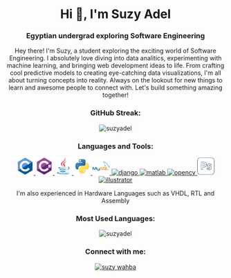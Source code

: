 <h1 align="center">Hi 👋, I'm Suzy Adel</h1>
<h3 align="center">Egyptian undergrad exploring Software Engineering</h3>
<p align="center">Hey there! I'm Suzy, a student exploring the exciting world of Software Engineering. I absolutely love diving into data analitics, experimenting with machine learning, and bringing web development ideas to life. From crafting cool predictive models to creating eye-catching data visualizations, I'm all about turning concepts into reality. Always on the lookout for new things to learn and awesome people to connect with. Let's build something amazing together!</p>

<h3 align="center">GitHub Streak:</h3>
<p align="center">
  <img src="https://github-readme-streak-stats.herokuapp.com/?user=suzyadel&" alt="suzyadel" />
</p>

<h3 align="center">Languages and Tools:</h3>
<p align="center"> 
  <a href="https://www.cprogramming.com/" target="_blank" rel="noreferrer"> 
    <img src="https://raw.githubusercontent.com/devicons/devicon/master/icons/c/c-original.svg" alt="c" width="40" height="40"/> 
  </a> 
  <a href="https://www.w3schools.com/cs/" target="_blank" rel="noreferrer"> 
    <img src="https://raw.githubusercontent.com/devicons/devicon/master/icons/csharp/csharp-original.svg" alt="csharp" width="40" height="40"/> 
  </a> 
    <a href="https://www.java.com" target="_blank" rel="noreferrer"> 
    <img src="https://raw.githubusercontent.com/devicons/devicon/master/icons/java/java-original.svg" alt="java" width="40" height="40"/> 
  </a> 
   <a href="https://www.python.org" target="_blank" rel="noreferrer"> 
    <img src="https://raw.githubusercontent.com/devicons/devicon/master/icons/python/python-original.svg" alt="python" width="40" height="40"/> 
  </a>
  <a href="https://www.mysql.com/" target="_blank" rel="noreferrer"> 
    <img src="https://raw.githubusercontent.com/devicons/devicon/master/icons/mysql/mysql-original-wordmark.svg" alt="mysql" width="40" height="40"/> 
  </a> 
   <a href="https://www.djangoproject.com/" target="_blank" rel="noreferrer"> 
    <img src="https://cdn.worldvectorlogo.com/logos/django.svg" alt="django" width="40" height="40"/> 
  </a> 
  <a href="https://www.mathworks.com/" target="_blank" rel="noreferrer"> 
    <img src="https://upload.wikimedia.org/wikipedia/commons/2/21/Matlab_Logo.png" alt="matlab" width="40" height="40"/> 
  </a> 
  <a href="https://opencv.org/" target="_blank" rel="noreferrer"> 
    <img src="https://www.vectorlogo.zone/logos/opencv/opencv-icon.svg" alt="opencv" width="40" height="40"/> 
  </a> 
  <a href="https://www.photoshop.com/en" target="_blank" rel="noreferrer"> 
    <img src="https://raw.githubusercontent.com/devicons/devicon/master/icons/photoshop/photoshop-line.svg" alt="photoshop" width="40" height="40"/> 
  </a> 
   <a href="https://www.adobe.com/in/products/illustrator.html" target="_blank" rel="noreferrer"> 
    <img src="https://www.vectorlogo.zone/logos/adobe_illustrator/adobe_illustrator-icon.svg" alt="illustrator" width="40" height="40"/> 
  </a> 
</p>
<p align="center"> I'm also experienced in Hardware Languages such as VHDL, RTL and Assembly</p>

<h3 align="center">Most Used Languages:</h3>
<p align="center">
  <img src="https://github-readme-stats.vercel.app/api/top-langs?username=suzyadel&show_icons=true&locale=en&layout=compact" alt="suzyadel" />
</p>

<h3 align="center">Connect with me:</h3>
<p align="center">
  <a href="https://linkedin.com/in/suzy wahba" target="_blank">
    <img src="https://raw.githubusercontent.com/rahuldkjain/github-profile-readme-generator/master/src/images/icons/Social/linked-in-alt.svg" alt="suzy wahba" height="30" width="40" />
  </a>
</p>
